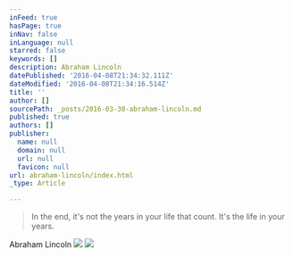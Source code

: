 ```yaml
---
inFeed: true
hasPage: true
inNav: false
inLanguage: null
starred: false
keywords: []
description: Abraham Lincoln
datePublished: '2016-04-08T21:34:32.111Z'
dateModified: '2016-04-08T21:34:16.514Z'
title: ''
author: []
sourcePath: _posts/2016-03-30-abraham-lincoln.md
published: true
authors: []
publisher:
  name: null
  domain: null
  url: null
  favicon: null
url: abraham-lincoln/index.html
_type: Article

---
```

> In the end, it's not the years in your life that count. It's the life in your years. 

Abraham Lincoln
![](https://the-grid-user-content.s3-us-west-2.amazonaws.com/9200dccf-3fae-48db-8f4c-ded91b5db9c0.jpg)
![](https://the-grid-user-content.s3-us-west-2.amazonaws.com/637372f6-eef7-464d-a225-e9c5b0a13a96.jpg)